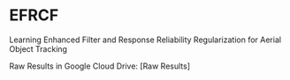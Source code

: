 # EFRCF
Learning Enhanced Filter and Response Reliability Regularization for Aerial Object Tracking

Raw Results in Google Cloud Drive: [Raw Results]
